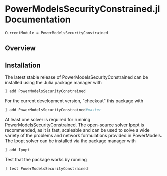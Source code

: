 # PowerModelsSecurityConstrained.jl Documentation

```@meta
CurrentModule = PowerModelsSecurityConstrained
```

## Overview


## Installation

The latest stable release of PowerModelsSecurityConstrained can be installed using the Julia package manager with

```julia
] add PowerModelsSecurityConstrained
```

For the current development version, "checkout" this package with

```julia
] add PowerModelsSecurityConstrained#master
```

At least one solver is required for running PowerModelsSecurityConstrained.  The open-source solver Ipopt is recommended, as it is fast, scaleable and can be used to solve a wide variety of the problems and network formulations provided in PowerModels.  The Ipopt solver can be installed via the package manager with

```julia
] add Ipopt
```

Test that the package works by running

```julia
] test PowerModelsSecurityConstrained
```
